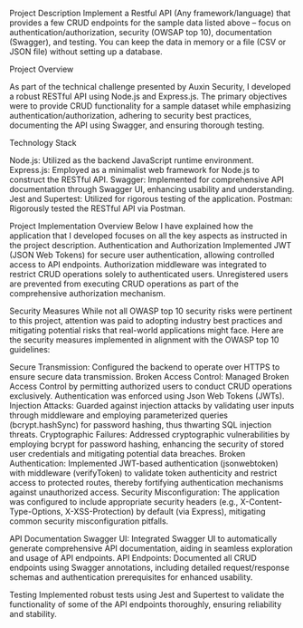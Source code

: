 Project Description
Implement a Restful API (Any framework/language) that provides a few CRUD endpoints for the
 sample data listed above – focus on authentication/authorization, security (OWSAP top 10), documentation (Swagger), and testing. You can keep the data in memory or a file (CSV or JSON file) without setting up a database. 

Project Overview

As part of the technical challenge presented by Auxin Security, I developed a robust RESTful API using Node.js and Express.js. The primary objectives were to provide CRUD functionality for a sample dataset while emphasizing authentication/authorization, adhering to security best practices, documenting the API using Swagger, and ensuring thorough testing.

Technology Stack

Node.js: Utilized as the backend JavaScript runtime environment.
Express.js: Employed as a minimalist web framework for Node.js to construct the RESTful API.
Swagger: Implemented for comprehensive API documentation through Swagger UI, enhancing usability and understanding.
Jest and Supertest: Utilized for rigorous testing of the application.
Postman: Rigorously tested the RESTful API via Postman.

Project Implementation Overview
Below I have explained how the application that I developed focuses on all the key aspects as instructed in the project description. 
Authentication and Authorization
Implemented JWT (JSON Web Tokens) for secure user authentication, allowing controlled access to API endpoints. Authorization middleware was integrated to restrict CRUD operations solely to authenticated users. Unregistered users are prevented from executing CRUD operations as part of the comprehensive authorization mechanism.

Security Measures
While not all OWASP top 10 security risks were pertinent to this project, attention was paid to adopting industry best practices and mitigating potential risks that real-world applications might face. Here are the security measures implemented in alignment with the OWASP top 10 guidelines:

Secure Transmission: Configured the backend to operate over HTTPS to ensure secure data transmission.
Broken Access Control: Managed Broken Access Control by permitting authorized users to conduct CRUD operations exclusively. Authentication was enforced using Json Web Tokens (JWTs).
Injection Attacks: Guarded against injection attacks by validating user inputs through middleware and employing parameterized queries (bcrypt.hashSync) for password hashing, thus thwarting SQL injection threats.
Cryptographic Failures: Addressed cryptographic vulnerabilities by employing bcrypt for password hashing, enhancing the security of stored user credentials and mitigating potential data breaches.
Broken Authentication: Implemented JWT-based authentication (jsonwebtoken) with middleware (verifyToken) to validate token authenticity and restrict access to protected routes, thereby fortifying authentication mechanisms against unauthorized access.
Security Misconfiguration: The application was configured to include appropriate security headers (e.g., X-Content-Type-Options, X-XSS-Protection) by default (via Express), mitigating common security misconfiguration pitfalls.

API Documentation
Swagger UI: Integrated Swagger UI to automatically generate comprehensive API documentation, aiding in seamless exploration and usage of API endpoints.
API Endpoints: Documented all CRUD endpoints using Swagger annotations, including detailed request/response schemas and authentication prerequisites for enhanced usability.

Testing
Implemented robust tests using Jest and Supertest to validate the functionality of some of the API endpoints thoroughly, ensuring reliability and stability.


